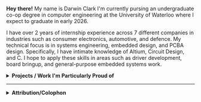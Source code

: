 **Hey there!** My name is Darwin Clark I'm currently pursing an undergraduate co-op degree in computer engineering at the University of Waterloo where I expect to graduate in early 2026.

I have over 2 years of internship experience across 7 different companies in industries such as consumer electronics, automotive, and defence. My technical focus is in systems engineering, embedded design, and PCBA design. Specifically, I have intimate knowledge of Altium, Circuit Design, and C. I hope to apply these skills in areas such as driver development, board bringup, and general-purpose embedded systems work.

<details>
 <summary><b>Projects / Work I'm Particularly Proud of</b></summary>
 
 ### *2025*
 - Complted 4-month electrical engineering internship at Arista Networks, owning end-to-end development of SyncE timing module ([Arista Networks](https://www.arista.com/en/))
 
 ### *2024*
 - Completed 4-month electrical engineering internship at Figure AI working on multiple PCBAs ranging from development to production at various stages of the design process such as simulation, schematic capture, and layout ([Figure AI](https://www.figure.ai/))
 - Simulated and implemented low-power zener diode-based power detection circuit for forearm power module (LTSpice/Altium)
 - Designed USB-connected development board designed to program all acuators in humanoid robot (Python/Altium)
 - Began redesign of 3U cubesat solar panel module including higher-efficiency solar cells and improved sun sensor (Altium)

 ### *2023*
 - Contributed to testing and documentation of FatFS based SD card drive for WARG flight computer ([C](https://github.com/UWARG/LaminarOS/tree/drivers/SD_Card/LOS_Driver))
 - Completed 4-month internship at Anduril Industries developing Avoinics hardware and firmware ([Anduril](https://www.anduril.com/))
 - Developed firmware and controls for 200W battery emulation platform, used for EOL and DVT testing (C/Altium)

 ### *2022*
 
 - Designed a theoretical high-efficiency buck converter for use on WARG competition drone ([spreadsheet](https://docs.google.com/spreadsheets/d/1IrWaX9436vcKAeru4SNB5D6RGHlH2eQq0TntfMsNFoI/edit?usp=sharing))
 - Finished a 4-month internship at Ford of Canada developing infotainment software (kotlin/java)
 - Selected IO port configuration on STM32L5 as part of the third iteration of the flight computer board (Altium)
 - Implemented FSM as part of ECE 124 (Digital Logic) final project to simulate air conditioning unit (VHDL) 
 - Developed hardware-software interface for next-generation of testing fixtures at ([Pure WaterCraft](https://www.purewatercraft.com/))

 ### *2021*
 - Designed and assembled small form-factor PCB based around 10-bit ADC as part of firmware bootcamp for WARG team members (Altium)
 - Collaborated with head roaster of Pegasus Coffee company to integrate graphical analysis with roasting process ([R](git@github.com:loqoman/pegasusInternship2021.git))
 - Assisted part-time with assembly and embedded systems prototyping for ([RipeLocker LLC](https://ripelocker.com/))
   - Later went on to design a proof-of-concept low-power BLE device to measure in-chamber respiration data ([C++/PlatformIO](https://github.com/loqoman/ripeLockerBLE))
 - Wrote a mock professional statics paper in LaTeX based investigating true randomness in microcontrollers ([PDF](https://github.com/loqoman/STATSFinalPaper/blob/main/assets/2021_H_Applied_Stats_Final_Paper.pdf))
 - Led the Innovation Challenge sub-team during the first ever virtual FIRST Robotics Competition season ([Custom Gantt Chart](https://docs.google.com/spreadsheets/d/1anXCPkiNjT96afOdMCoA267horpxSaNqKeWzhulkc9o/edit#gid=127063554&range=A1:B4))

 ### *2020*
    
 - Collected and graphically analyzed public CWOP temperature data for 2020 ASA Poster Submission ([R/GGPlot2](https://github.com/loqoman/ripeLockerBLE))
 - Developed the framework for a FRC-code compatible wireless-enabled Tetrix bot for new member training([C++/Embedded](https://github.com/loqoman/SpartronicsAutonTetrix))
 - Made first foray into PCB design with a AVR328-based 'badge' to be worn by drive team members at competition ([kicad](https://github.com/loqoman/SpartronicsBadge)) 
    
 ### *2019*
 - Under the supervision of mentor Ted Larson-Freeman, supported robotics drive team by providing live data analytics during competition ([R/Python](https://github.com/loqoman/4915DataProcessing))
 - Finished 2-year development of computer vision system for assisted motions in the driver-operated and autonomous period ([Python/OpenCV](https://github.com/spartronics4915/vision))

  <em>&#13;&#10; N.B not all listed projects were completed entirely by me. Many were collaborative endeavors and attribution has been given when appropriate.</em>
</details>
    

---
 
<details>
 <summary><b>Attribution/Colophon</b></summary>
 
  - Format inspired by [Pietroglyph's README](https://github.com/pietroglyph/pietroglyph/tree/50b58cc56d73a4b18d6976992da907d0e867ecb2)
</details>
